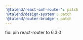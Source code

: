 ```yaml
---
'@talend/react-cmf-router': patch
'@talend/design-system': patch
'@talend/router-bridge': patch
---
```


fix: pin react-router to 6.3.0
